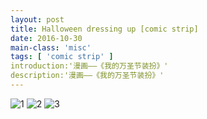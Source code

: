 ```yaml
---
layout: post
title: Halloween dressing up [comic strip]
date: 2016-10-30
main-class: 'misc'
tags: [ 'comic strip' ]
introduction:'漫画——《我的万圣节装扮》'
description:'漫画——《我的万圣节装扮》'
---
```

![1](http://ww1.sinaimg.cn/mw690/8db2c8cbgw1f9bd4jfx10j20kv0kt76h.jpg)
![2](http://ww1.sinaimg.cn/mw690/8db2c8cbgw1f9bd4lb5p2j20fc0o9q4x.jpg)
![3](http://ww4.sinaimg.cn/mw690/8db2c8cbgw1f9bd4n63gkj20jc0k977i.jpg)